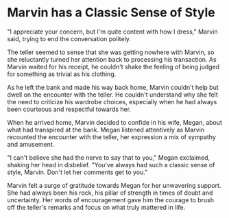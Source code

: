 # Marvin has a Classic Sense of Style

"I appreciate your concern, but I'm quite content with how I dress," Marvin said, trying to end the conversation politely.

The teller seemed to sense that she was getting nowhere with Marvin, so she reluctantly turned her attention back to processing his transaction. As Marvin waited for his receipt, he couldn't shake the feeling of being judged for something as trivial as his clothing.

As he left the bank and made his way back home, Marvin couldn't help but dwell on the encounter with the teller. He couldn't understand why she felt the need to criticize his wardrobe choices, especially when he had always been courteous and respectful towards her.

When he arrived home, Marvin decided to confide in his wife, Megan, about what had transpired at the bank. Megan listened attentively as Marvin recounted the encounter with the teller, her expression a mix of sympathy and amusement.

"I can't believe she had the nerve to say that to you," Megan exclaimed, shaking her head in disbelief. "You've always had such a classic sense of style, Marvin. Don't let her comments get to you."

Marvin felt a surge of gratitude towards Megan for her unwavering support. She had always been his rock, his pillar of strength in times of doubt and uncertainty. Her words of encouragement gave him the courage to brush off the teller's remarks and focus on what truly mattered in life.

